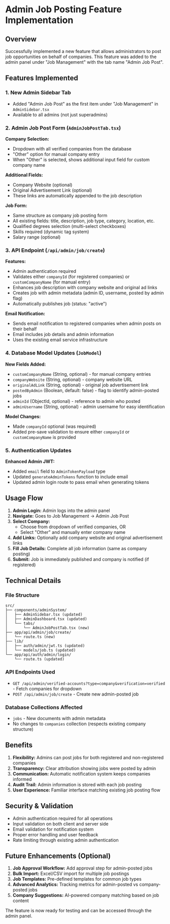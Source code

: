 # Admin Job Posting Feature Implementation

## Overview

Successfully implemented a new feature that allows administrators to post job opportunities on behalf of companies. This feature was added to the admin panel under "Job Management" with the tab name "Admin Job Post".

## Features Implemented

### 1. New Admin Sidebar Tab

- Added "Admin Job Post" as the first item under "Job Management" in `AdminSidebar.tsx`
- Available to all admins (not just superadmins)

### 2. Admin Job Post Form (`AdminJobPostTab.tsx`)

**Company Selection:**

- Dropdown with all verified companies from the database
- "Other" option for manual company entry
- When "Other" is selected, shows additional input field for custom company name

**Additional Fields:**

- Company Website (optional)
- Original Advertisement Link (optional)
- These links are automatically appended to the job description

**Job Form:**

- Same structure as company job posting form
- All existing fields: title, description, job type, category, location, etc.
- Qualified degrees selection (multi-select checkboxes)
- Skills required (dynamic tag system)
- Salary range (optional)

### 3. API Endpoint (`/api/admin/job/create`)

**Features:**

- Admin authentication required
- Validates either `companyId` (for registered companies) or `customCompanyName` (for manual entry)
- Enhances job description with company website and original ad links
- Creates job with admin metadata (admin ID, username, posted by admin flag)
- Automatically publishes job (status: "active")

**Email Notification:**

- Sends email notification to registered companies when admin posts on their behalf
- Email includes job details and admin information
- Uses the existing email service infrastructure

### 4. Database Model Updates (`JobModel`)

**New Fields Added:**

- `customCompanyName` (String, optional) - for manual company entries
- `companyWebsite` (String, optional) - company website URL
- `originalAdLink` (String, optional) - original job advertisement link
- `postedByAdmin` (Boolean, default: false) - flag to identify admin-posted jobs
- `adminId` (ObjectId, optional) - reference to admin who posted
- `adminUsername` (String, optional) - admin username for easy identification

**Model Changes:**

- Made `companyId` optional (was required)
- Added pre-save validation to ensure either `companyId` or `customCompanyName` is provided

### 5. Authentication Updates

**Enhanced Admin JWT:**

- Added `email` field to `AdminTokenPayload` type
- Updated `generateAdminTokens` function to include email
- Updated admin login route to pass email when generating tokens

## Usage Flow

1. **Admin Login:** Admin logs into the admin panel
2. **Navigate:** Goes to Job Management → Admin Job Post
3. **Select Company:**
   - Choose from dropdown of verified companies, OR
   - Select "Other" and manually enter company name
4. **Add Links:** Optionally add company website and original advertisement links
5. **Fill Job Details:** Complete all job information (same as company posting)
6. **Submit:** Job is immediately published and company is notified (if registered)

## Technical Details

### File Structure

```
src/
├── components/adminSystem/
│   ├── AdminSidebar.tsx (updated)
│   ├── AdminDashboard.tsx (updated)
│   └── tabs/
│       └── AdminJobPostTab.tsx (new)
├── app/api/admin/job/create/
│   └── route.ts (new)
├── lib/
│   ├── auth/admin/jwt.ts (updated)
│   └── models/job.ts (updated)
└── app/api/auth/admin/login/
    └── route.ts (updated)
```

### API Endpoints Used

- `GET /api/admin/verified-accounts?type=company&verification=verified` - Fetch companies for dropdown
- `POST /api/admin/job/create` - Create new admin-posted job

### Database Collections Affected

- `jobs` - New documents with admin metadata
- No changes to `companies` collection (respects existing company structure)

## Benefits

1. **Flexibility:** Admins can post jobs for both registered and non-registered companies
2. **Transparency:** Clear attribution showing jobs were posted by admin
3. **Communication:** Automatic notification system keeps companies informed
4. **Audit Trail:** Admin information is stored with each job posting
5. **User Experience:** Familiar interface matching existing job posting flow

## Security & Validation

- Admin authentication required for all operations
- Input validation on both client and server side
- Email validation for notification system
- Proper error handling and user feedback
- Rate limiting through existing admin authentication

## Future Enhancements (Optional)

1. **Job Approval Workflow:** Add approval step for admin-posted jobs
2. **Bulk Import:** Excel/CSV import for multiple job postings
3. **Job Templates:** Pre-defined templates for common job types
4. **Advanced Analytics:** Tracking metrics for admin-posted vs company-posted jobs
5. **Company Suggestions:** AI-powered company matching based on job content

The feature is now ready for testing and can be accessed through the admin panel.
